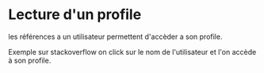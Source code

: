 
# Lecture d'un profile 

les références a un utilisateur permettent d'accèder a son profile.

Exemple sur stackoverflow on click sur le nom de l'utilisateur et l'on accède à son profile.
